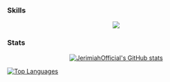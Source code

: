 ### Skills


<p align="center">
  <a href="https://github.com/JerimiahOfficial">
    <img src="https://skillicons.dev/icons?i=git,cmake,cpp,cs,js,ts,nodejs,html,css,bash" />
  </a>
</p>

### Stats

<p align="center">
  <a href="https://github.com/JerimiahOfficial">
    <img src="https://github-readme-stats.vercel.app/api?username=JerimiahOfficial&show_icons=true&count_private=true&title_color=ffffff&text_color=ffffff&icon_color=ffffff&bg_color=1C2128&hide_border=true" alt="JerimiahOfficial's GitHub stats" />
  </a>
</p>

<a href="https://github.com/JerimiahOfficial" align="left">
  <img src="https://github-readme-stats.vercel.app/api/top-langs/?username=JerimiahOfficial&layout=compact&langs_count=10&title_color=ffffff&text_color=ffffff&icon_color=ffffff&bg_color=1C2128&hide_border=true&locale=en&custom_title=Top%20%Languages" alt="Top Languages" />
</a>
